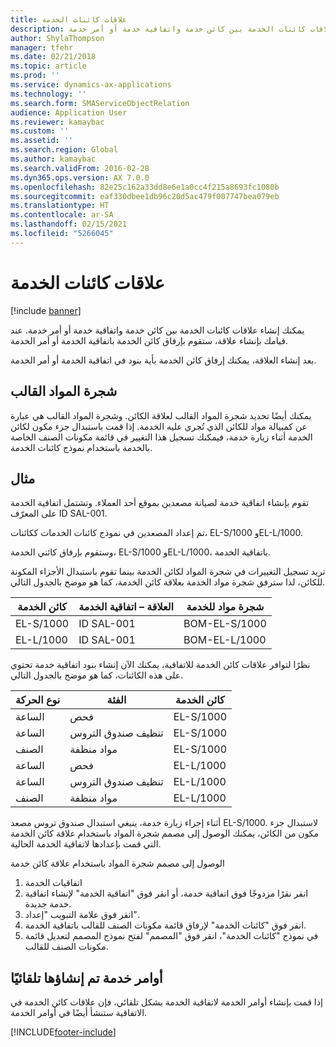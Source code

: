 ```yaml
---
title: علاقات كائنات الخدمة
description: يمكنك إنشاء علاقات كائنات الخدمة بين كائن خدمة واتفاقية خدمة أو أمر خدمة.
author: ShylaThompson
manager: tfehr
ms.date: 02/21/2018
ms.topic: article
ms.prod: ''
ms.service: dynamics-ax-applications
ms.technology: ''
ms.search.form: SMAServiceObjectRelation
audience: Application User
ms.reviewer: kamaybac
ms.custom: ''
ms.assetid: ''
ms.search.region: Global
ms.author: kamaybac
ms.search.validFrom: 2016-02-28
ms.dyn365.ops.version: AX 7.0.0
ms.openlocfilehash: 82e25c162a33dd8e6e1a0cc4f215a8693fc1080b
ms.sourcegitcommit: eaf330dbee1db96c20d5ac479f007747bea079eb
ms.translationtype: HT
ms.contentlocale: ar-SA
ms.lasthandoff: 02/15/2021
ms.locfileid: "5266045"
---
```

# <a name="service-object-relations"></a>علاقات كائنات الخدمة 

[!include [banner](../includes/banner.md)]

يمكنك إنشاء علاقات كائنات الخدمة بين كائن خدمة واتفاقية خدمة أو أمر خدمة. عند قيامك بإنشاء علاقة، ستقوم بإرفاق كائن الخدمة باتفاقية الخدمة أو أمر الخدمة.

بعد إنشاء العلاقة، يمكنك إرفاق كائن الخدمة بأية بنود في اتفاقية الخدمة أو أمر الخدمة.

## <a name="template-boms"></a>شجرة المواد القالب

يمكنك أيضًا تحديد شجرة المواد القالب لعلاقة الكائن. وشجرة المواد القالب هي عبارة عن كمبيالة مواد للكائن الذي تُجري عليه الخدمة. إذا قمت باستبدال جزء مكون لكائن الخدمة أثناء زيارة خدمة، فيمكنك تسجيل هذا التغيير في قائمة مكونات الصنف الخاصة بالخدمة باستخدام نموذج كائنات الخدمة.

## <a name="example"></a>مثال

تقوم بإنشاء اتفاقية خدمة لصيانة مصعدين بموقع أحد العملاء.
وتشتمل اتفاقية الخدمة على المعرّف ID SAL-001.

تم إعداد المصعدين في نموذج كائنات الخدمات ككائنات، EL-S/1000 وEL-L/1000.

وستقوم بإرفاق كائني الخدمة، EL-S/1000 وEL-L/1000، باتفاقية الخدمة.

تريد تسجيل التغييرات في شجرة المواد لكائن الخدمة بينما تقوم باستبدال الأجزاء المكونة للكائن، لذا سترفق شجرة مواد الخدمة بعلاقة كائن الخدمة، كما هو موضح بالجدول التالي.

| كائن الخدمة | العلاقة – اتفاقية الخدمة | شجرة مواد للخدمة   |
|----------------|------------------------------|---------------|
| EL-S/1000      | ID SAL-001                   | BOM-EL-S/1000 |
| EL-L/1000      | ID SAL-001                   | BOM-EL-L/1000 |

نظرًا لتوافر علاقات كائن الخدمة للاتفاقية، يمكنك الآن إنشاء بنود اتفاقية خدمة تحتوي على هذه الكائنات، كما هو موضح بالجدول التالي.

| نوع الحركة | الفئة           | كائن الخدمة |
|------------------|--------------------|----------------|
| الساعة             | فحص         | EL-S/1000      |
| الساعة             | تنظيف صندوق التروس  | EL-S/1000      |
| الصنف             | مواد منظفة | EL-S/1000      |
| الساعة             | فحص         | EL-L/1000      |
| الساعة             | تنظيف صندوق التروس   | EL-L/1000      |
| الصنف             | مواد منظفة | EL-L/1000      |

أثناء إجراء زيارة خدمة، ينبغي استبدال صندوق تروس مصعد EL-S/1000. لاستبدال جزء مكون من الكائن، يمكنك الوصول إلى مصمم شجرة المواد باستخدام علاقة كائن الخدمة التي قمت بإعدادها لاتفاقية الخدمة الحالية.

الوصول إلى مصمم شجرة المواد باستخدام علاقة كائن خدمة

1. اتفاقيات الخدمة
2. انقر نقرًا مزدوجًا فوق اتفاقية خدمة، أو انقر فوق "اتفاقية الخدمة" لإنشاء اتفاقية خدمة جديدة.
3. انقر فوق علامة التبويب "إعداد".
4. انقر فوق "كائنات الخدمة" لإرفاق قائمة مكونات الصنف للقالب باتفاقية الخدمة.
5. في نموذج "كائنات الخدمة"، انقر فوق "المصمم" لفتح نموذج المصمم لتعديل قائمة مكونات الصنف للقالب.

## <a name="automatically-created-service-orders"></a>أوامر خدمة تم إنشاؤها تلقائيًا

إذا قمت بإنشاء أوامر الخدمة لاتفاقية الخدمة بشكل تلقائي، فإن علاقات كائن الخدمة في الاتفاقية ستنشأ أيضًا في أوامر الخدمة.



[!INCLUDE[footer-include](../../includes/footer-banner.md)]